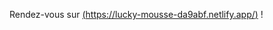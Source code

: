 Rendez-vous sur [(https://lucky-mousse-da9abf.netlify.app/)](https://lucky-mousse-da9abf.netlify.app/) !

